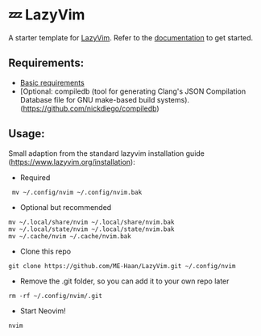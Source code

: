 # 💤 LazyVim

A starter template for [LazyVim](https://github.com/LazyVim/LazyVim).
Refer to the [documentation](https://lazyvim.github.io/installation) to get started.

## Requirements:
- [Basic requirements](https://www.lazyvim.org/#%EF%B8%8F-requirements)
- [Optional: compiledb (tool for generating Clang's JSON Compilation Database file for GNU make-based build systems).(https://github.com/nickdiego/compiledb)

## Usage:

Small adaption from the standard lazyvim installation guide (https://www.lazyvim.org/installation):
- Required
```
 mv ~/.config/nvim ~/.config/nvim.bak  
```
- Optional but recommended
```
mv ~/.local/share/nvim ~/.local/share/nvim.bak
mv ~/.local/state/nvim ~/.local/state/nvim.bak
mv ~/.cache/nvim ~/.cache/nvim.bak  
```
- Clone this repo
```
git clone https://github.com/ME-Haan/LazyVim.git ~/.config/nvim  
```
- Remove the .git folder, so you can add it to your own repo later
```
rm -rf ~/.config/nvim/.git  
```
- Start Neovim!
```
nvim  
```
